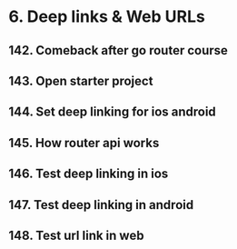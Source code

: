 # 6. Deep links &amp; Web URLs

## 142. Comeback after go router course
## 143. Open starter project
## 144. Set deep linking for ios android
## 145. How router api works
## 146. Test deep linking in ios
## 147. Test deep linking in android
## 148. Test url link in web